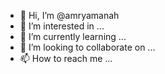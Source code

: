 - 👋 Hi, I’m @amryamanah
- 👀 I’m interested in ...
- 🌱 I’m currently learning ...
- 💞️ I’m looking to collaborate on ...
- 📫 How to reach me ...

<!---
amryamanah/amryamanah is a ✨ special ✨ repository because its `README.md` (this file) appears on your GitHub profile.
You can click the Preview link to take a look at your changes.
--->
